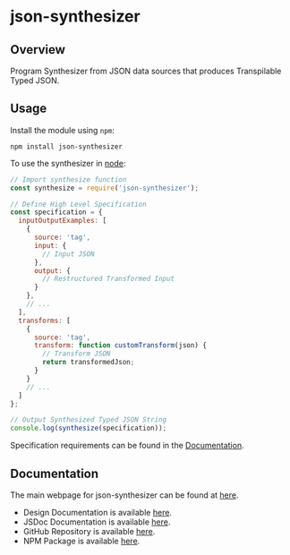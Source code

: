 # json-synthesizer

## Overview

Program Synthesizer from JSON data sources that produces Transpilable Typed JSON.

## Usage

Install the module using `npm`:

```shell
npm install json-synthesizer
```

To use the synthesizer in [node](https://nodejs.org/):

```javascript
// Import synthesize function
const synthesize = require('json-synthesizer');

// Define High Level Specification
const specification = {
  inputOutputExamples: [
    {
      source: 'tag',
      input: {
        // Input JSON
      },
      output: {
        // Restructured Transformed Input
      }
    },
    // ...
  ],
  transforms: [
    {
      source: 'tag',
      transform: function customTransform(json) {
        // Transform JSON
        return transformedJson;
      }
    }
    // ...
  ]
};

// Output Synthesized Typed JSON String
console.log(synthesize(specification));
```

Specification requirements can be found in the [Documentation](#documentation).

## Documentation

The main webpage for json-synthesizer can be found at [here](https://json-synthesizer.syall.work).

- Design Documentation is available [here](https://json-synthesizer.syall.work/DESIGN).
- JSDoc Documentation is available [here](https://json-synthesizer.syall.work/docs).
- GitHub Repository is available [here](https://github.com/syall/json-synthesizer).
- NPM Package is available [here](https://www.npmjs.com/package/json-synthesizer).
